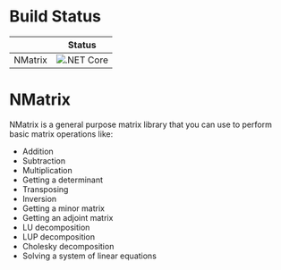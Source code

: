 # Build Status

|          | Status |
| -------- | ------ |
| NMatrix | ![.NET Core](https://github.com/vlasovsv/Matrix/workflows/.NET%20Core/badge.svg?branch=master) |

# NMatrix
NMatrix is a general purpose matrix library that you can use to perform basic matrix operations like:
* Addition
* Subtraction
* Multiplication
* Getting a determinant
* Transposing
* Inversion
* Getting a minor matrix
* Getting an adjoint matrix
* LU decomposition
* LUP decomposition
* Cholesky decomposition
* Solving a system of linear equations
